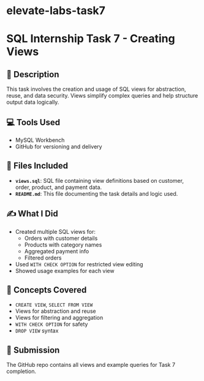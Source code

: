 # elevate-labs-task7
# SQL Internship Task 7 - Creating Views

## 📌 Description
This task involves the creation and usage of SQL views for abstraction, reuse, and data security. Views simplify complex queries and help structure output data logically.

## 💻 Tools Used
- MySQL Workbench
- GitHub for versioning and delivery

## 📂 Files Included
- **`views.sql`**: SQL file containing view definitions based on customer, order, product, and payment data.
- **`README.md`**: This file documenting the task details and logic used.

## ✍️ What I Did
- Created multiple SQL views for:
  - Orders with customer details
  - Products with category names
  - Aggregated payment info
  - Filtered orders
- Used `WITH CHECK OPTION` for restricted view editing
- Showed usage examples for each view

## 📌 Concepts Covered
- `CREATE VIEW`, `SELECT FROM VIEW`
- Views for abstraction and reuse
- Views for filtering and aggregation
- `WITH CHECK OPTION` for safety
- `DROP VIEW` syntax

## 🔗 Submission
The GitHub repo contains all views and example queries for Task 7 completion.

